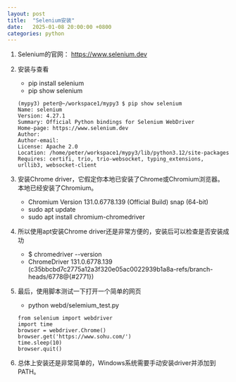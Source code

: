 ```yaml
---
layout: post
title:  "Selenium安装"
date:   2025-01-08 20:00:00 +0800
categories: python
---
```


1. Selenium的官网： https://www.selenium.dev

2. 安装与查看
   - pip install selenium
   - pip show selenium
   ```
   (mypy3) peter@~/workspace1/mypy3 $ pip show selenium
   Name: selenium
   Version: 4.27.1
   Summary: Official Python bindings for Selenium WebDriver
   Home-page: https://www.selenium.dev
   Author: 
   Author-email: 
   License: Apache 2.0
   Location: /home/peter/workspace1/mypy3/lib/python3.12/site-packages
   Requires: certifi, trio, trio-websocket, typing_extensions, urllib3, websocket-client
   ```

3. 安装Chrome driver，它假定你本地已安装了Chrome或Chromium浏览器。本地已经安装了Chromium。
   - Chromium Version 131.0.6778.139 (Official Build) snap (64-bit) 
   - sudo apt update
   - sudo apt install chromium-chromedriver

4. 所以使用apt安装Chrome driver还是非常方便的，安装后可以检查是否安装成功
   - $ chromedriver --version
   - ChromeDriver 131.0.6778.139 (c35bbcbd7c2775a12a3f320e05ac0022939b1a8a-refs/branch-heads/6778@{#2771})
    
5. 最后，使用脚本测试一下打开一个简单的网页
   - python webd/selemium_test.py
   
   ```
   from selenium import webdriver
   import time
   browser = webdriver.Chrome()
   browser.get('https://www.sohu.com/')
   time.sleep(10)
   browser.quit()
   ```

6. 总体上安装还是非常简单的，Windows系统需要手动安装driver并添加到PATH。  
